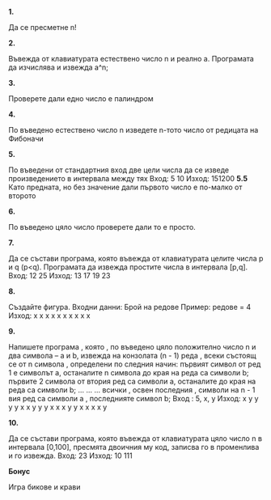 **1.**

Да се пресметне n!

**2.**

Въвежда от клавиатурата естествено число n и реално a. Програмата да изчислява и извежда а^n;

**3.**

Проверете дали едно число е палиндром

**4.**

По въведено естествено число n изведете n-тото число от редицата на Фибоначи

**5.**

По въведени от стандартния вход две цели числа да се изведе произведението в интервала между тях
Вход: 5 10
Изход: 151200
**5.5**
Като предната, но без значение дали първото число е по-малко от второто

**6.**

По въведено цяло число проверете дали то е просто.

**7.**

Да се състави програма, която въвежда от клавиатурата целите числа p и q (p<q). Програмата да извежда простите числа в интервала [p,q].
Вход: 12 25
Изход: 13 17 19 23

**8.**

Създайте фигура. Входни данни: Брой на редове Пример: редове = 4
Изход:
x
x  x
x  x  x
x  x  x  x 

**9.**

Напишете програма , която , по въведено цяло положително число n и два символа – a и b, извежда на конзолата (n - 1) реда , всеки състоящ се от n символа , определени по следния начин:
първият символ от ред 1 е символът a, останалите n символа до края на реда са символи b;
първите 2 символа от втория ред са символи a, останалите до края на реда са символи b; ... ... ... всички , освен последния , символи на n - 1 вия ред са символи а , последнияте символ b;
Вход : 5, x, y
Изход:
x y y y y
x x y y y
x x x y y
x x x x y

**10.**

Да се състави програма, която въвежда от клавиатурата цяло число n в интервала [0,100], пресмята двоичния му код, записва го в променлива и го извежда. Вход: 23 Изход: 10 111

**Бонус**

Игра бикове и крави

